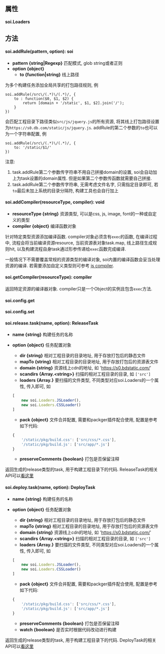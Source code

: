 ## 属性

#### soi.Loaders



## 方法

#### soi.addRule(pattern, option): soi

* **pattern {string|Regexp}** 匹配模式, glob string或者正则
* **option {object}**
	* **to {function|string}** 线上路径

为多个构建任务添加全局共享的打包路径规则, 例

```
soi.addRule(/src\/(.*)\/(.*)/, {
	to : function($0, $1, $2) {
    	return [domain + '/static', $1, $2].join('/');
    }
})
```
会匹配工程目录下路径类似`src/js/jquery.js`的所有资源, 将其线上打包路径设置为`https://s0.db.com/static/js/jquery.js`. addRule的第二个参数的`to`也可以为一个字符串配置, 例

```
soi.addRule(/src\/(.*)\/(.*)/, {
	to: '/static/$1/'
})
```

注意: 

1. task.addRule第二个参数传字符串不用自己拼接domain的设置, soi会自动加上为task设置的domain属性. 但是如果第二个参数传函数就需要自己拼接.
2. task.addRule第二个参数传字符串, 无需考虑文件名字, 只需指定目录即可, 若`to`最后未加上系统的目录分隔符, 构建工具也会自行加上

#### soi.addCompiler(resourceType, compiler): void

* **resourceType {string}** 资源类型, 可以是css, js, image, font的一种或自定义的类型
* **compiler {object}** 编译函数对象

针对特定类型资源添加编译函数. compiler对象必须含有`exec`的函数, 在编译过程中, 流程会将当前编译资源resource, 
当前资源表对象task.map, 线上路径生成规则hit, 以及构建流程自身task通过形参传递给`exec`函数完成编译. 

一般情况下不需要覆盖常规的资源类型的编译对象, soi内置的编译函数会妥当处理资源的编译. 若需要添加自定义类型则可参考
[js compiler](https://github.com/Saber-Team/soi/blob/master/lib/compiler/js.js).

#### soi.getCompiler(resourceType): compiler

返回特定资源的编译器对象. compiler只是一个Object的实例且包含`exec`方法.

#### soi.config.get

#### soi.config.set

#### soi.release.task(name, option): ReleaseTask

* **name {string}** 构建任务的名称
* **option {object}** 任务配置对象
	* **dir {string}** 相对工程目录的目录地址, 用于存放打包后的静态文件
    * **mapTo {string}** 相对工程目录的目录地址, 用于存放打包后的资源表文件
    * **domain {string}** 资源线上cdn的地址, 如 'https://s0.bdstatic.com/'
    * **scandirs {Array.\<string\>}** 扫描的相对工程目录的目录, 如 `['src']`
    * **loaders {Array.<ResourceLoader>}** 要扫描的文件类型, 不同类型对应soi.Loaders的一个属性, 传入即可, 如 
    
    ``` javascript 
    [
    	new soi.Loaders.JSLoader(),
    	new soi.Loaders.CSSLoader()
    ]
    ```
    
    * **pack {object}** 文件合并配置, 需要和packger插件配合使用, 配置是参考如下代码:
     
    ``` javascript
    {
    	'/static/pkg/build.css': ['src/css/*.css'],
        '/static/pkg/build.js': ['src/app/*.js']
    }
    ```
      
    * **preserveComments {boolean}** 打包是否保留注释

返回生成的release类型的task, 用于构建工程目录下的代码. ReleaseTask的相关API可以[看这里](./doc/api/task.md)

#### soi.deploy.task(name, option): DeployTask

* **name {string}** 构建任务的名称
* **option {object}** 任务配置对象
	* **dir {string}** 相对工程目录的目录地址, 用于存放打包后的静态文件
    * **mapTo {string}** 相对工程目录的目录地址, 用于存放打包后的资源表文件
    * **domain {string}** 资源线上cdn的地址, 如 'https://s0.bdstatic.com/'
    * **scandirs {Array.\<string\>}** 扫描的相对工程目录的目录, 如 `['src']`
    * **loaders {Array.<ResourceLoader>}** 要扫描的文件类型, 不同类型对应soi.Loaders的一个属性, 传入即可, 如 
    
    ``` javascript 
    [
    	new soi.Loaders.JSLoader(),
    	new soi.Loaders.CSSLoader()
    ]
    ```
    
    * **pack {object}** 文件合并配置, 需要和packger插件配合使用, 配置是参考如下代码:
     
    ``` javascript
    {
    	'/static/pkg/build.css': ['src/css/*.css'],
        '/static/pkg/build.js': ['src/app/*.js']
    }
    ```
      
    * **preserveComments {boolean}** 打包是否保留注释
    * **watch {boolean}** 是否实时根据代码改动进行构建

返回生成的release类型的task, 用于构建工程目录下的代码. DeployTask的相关API可以[看这里](./doc/api/task.md)